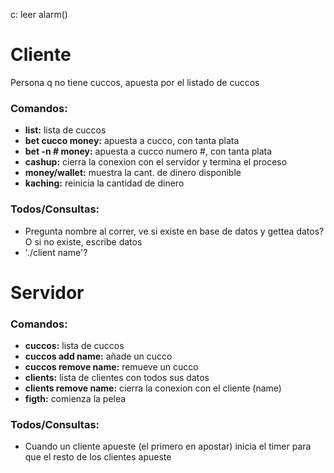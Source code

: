 c: leer alarm()

# Cliente
Persona q no tiene cuccos, apuesta por el listado de cuccos

### Comandos:

- **list:** lista de cuccos
- **bet cucco money:** apuesta a cucco, con tanta plata
- **bet -n # money:** apuesta a cucco numero #, con tanta plata
- **cashup:** cierra la conexion con el servidor y termina el proceso
- **money/wallet:** muestra la cant. de dinero disponible
- **kaching:** reinicia la cantidad de dinero

### Todos/Consultas:

- Pregunta nombre al correr, ve si existe en base de datos y gettea datos? O si no existe, escribe datos
- './client name'?

# Servidor

### Comandos:

- **cuccos:** lista de cuccos
- **cuccos add name:** añade un cucco
- **cuccos remove name:** remueve un cucco
- **clients:** lista de clientes con todos sus datos
- **clients remove name:** cierra la conexion con el cliente (name)
- **figth:** comienza la pelea

### Todos/Consultas:

- Cuando un cliente apueste (el primero en apostar) inicia el timer para que el resto de los clientes apueste
